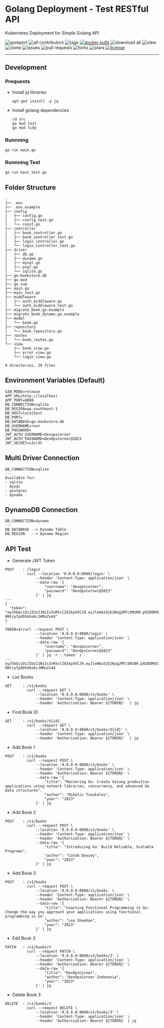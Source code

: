 # Golang Deployment - Test RESTful API

Kubernetes Deployment for Simple Golang API

![goreport](https://goreportcard.com/badge/github.com/devopscorner/golang-deployment/src)
![all contributors](https://img.shields.io/github/contributors/devopscorner/golang-deployment)
![tags](https://img.shields.io/github/v/tag/devopscorner/golang-deployment?sort=semver)
[![docker pulls](https://img.shields.io/docker/pulls/devopscorner/bookstore.svg)](https://hub.docker.com/r/devopscorner/bookstore/)
![download all](https://img.shields.io/github/downloads/devopscorner/golang-deployment/total.svg)
![view](https://views.whatilearened.today/views/github/devopscorner/golang-deployment.svg)
![clone](https://img.shields.io/badge/dynamic/json?color=success&label=clone&query=count&url=https://github.com/devopscorner/golang-deployment/blob/master/clone.json?raw=True&logo=github)
![issues](https://img.shields.io/github/issues/devopscorner/golang-deployment)
![pull requests](https://img.shields.io/github/issues-pr/devopscorner/golang-deployment)
![forks](https://img.shields.io/github/forks/devopscorner/golang-deployment)
![stars](https://img.shields.io/github/stars/devopscorner/golang-deployment)
[![license](https://img.shields.io/github/license/devopscorner/golang-deployment)](https://img.shields.io/github/license/devopscorner/golang-deployment)

---

## Development

### Prequests

- Install jq libraries

  ```
  apt-get install -y jq
  ```

- Install golang dependencies

  ```
  cd src
  go mod init
  go mod tidy
  ```

### Runnning

```
go run main.go
```

### Runnning Test

```
go run main_test.go
```

## Folder Structure

```
.
├── .env
├── .env.example
├── config
│   ├── config.go
│   ├── config_test.go
│   └── const.go
├── controller
│   ├── book_controller.go
│   ├── book_controller_test.go
│   ├── login_controller.go
│   └── login_controller_test.go
├── driver
│   ├── db.go
│   ├── dynamo.go
│   ├── mysql.go
│   ├── psql.go
│   └── sqlite.go
├── go-bookstore.db
├── go.mod
├── go.sum
├── main.go
├── main_test.go
├── middleware
│   ├── auth_middleware.go
│   └── auth_middleware_test.go
├── migrate_book.go.example
├── migrate_book_dynamo.go.example
├── model
│   └── book.go
├── repository
│   └── book_repository.go
├── routes
│   └── book_routes.go
└── view
    ├── book_view.go
    ├── error_view.go
    └── login_view.go

9 directories, 29 files
```

## Environment Variables (Default)

```
GIN_MODE=release
APP_URL=http://localhost
APP_PORT=8080
DB_CONNECTION=sqlite
DB_REGION=ap-southeast-1
DB_HOST=localhost
DB_PORT=
DB_DATABASE=go-bookstore.db
DB_USERNAME=root
DB_PASSWORD=
JWT_AUTH_USERNAME=devopscorner
JWT_AUTH_PASSWORD=DevOpsCorner@2023
JWT_SECRET=s3cr3t
```

## Multi Driver Connection

```
DB_CONNECTION=sqlite
---
Available for:
- sqlite
- mysql
- postgres
- dynamo
```

## DynamoDB Connection

```
DB_CONNECTION=dynamo
---
DB_DATABASE --> Dynamo Table
DB_REGION   --> Dynamo Region
```

## API Test

- Generate JWT Token

```
POST    : /login
          curl --location '0.0.0.0:8080/login' \
              --header 'Content-Type: application/json' \
              --data-raw '{
                  "username": "devopscorner",
                  "password": "DevOpsCorner@2023"
              }' | jq
---
{
  "token": "eyJhbGciOiJIUzI1NiIsInR5cCI6IkpXVCJ9.eyJleHAiOjE2Nzg2MTc5MzN9.p92DDMXVJPA8VTRDzDb-0NtzyfpdOtm5o6cJHMuZv44"
}

TOKEN=$(curl --request POST \
              --location '0.0.0.0:8080/login' \
              --header 'Content-Type: application/json' \
              --data-raw '{
                  "username": "devopscorner",
                  "password": "DevOpsCorner@2023"
              }' | jq -r '.token' )
---
eyJhbGciOiJIUzI1NiIsInR5cCI6IkpXVCJ9.eyJleHAiOjE2Nzg2MTc5MzN9.p92DDMXVJPA8VTRDzDb-0NtzyfpdOtm5o6cJHMuZv44
```

- List Books

```
GET     : /v1/books
          curl --request GET \
              --location '0.0.0.0:8080/v1/books' \
              --header 'Content-Type: application/json' \
              --header 'Authorization: Bearer ${TOKEN}'  | jq
```

- Find Book ID

```
GET     : /v1/books/${id}
          curl --request GET \
              --location '0.0.0.0:8080/v1/books/${id}' \
              --header 'Content-Type: application/json' \
              --header 'Authorization: Bearer ${TOKEN}'  | jq
```

- Add Book 1

```
POST    : /v1/books
          curl --request POST \
              --location '0.0.0.0:8080/v1/books' \
              --header 'Content-Type: application/json' \
              --header 'Authorization: Bearer ${TOKEN}' \
              --data-raw '{
                  "title": "Mastering Go: Create Golang production applications using network libraries, concurrency, and advanced Go data structures",
                  "author": "Mihalis Tsoukalos",
                  "year": "2023"
              }' | jq
```

- Add Book 2

```
POST    : /v1/books
          curl --request POST \
              --location '0.0.0.0:8080/v1/books' \
              --header 'Content-Type: application/json' \
              --header 'Authorization: Bearer ${TOKEN}' \
              --data-raw '{
                  "title": "Introducing Go: Build Reliable, Scalable Programs",
                  "author": "Caleb Doxsey",
                  "year": "2023"
              }' | jq
```

- Add Book 3

```
POST    : /v1/books
          curl --request POST \
              --location '0.0.0.0:8080/v1/books' \
              --header 'Content-Type: application/json' \
              --header 'Authorization: Bearer ${TOKEN}' \
              --data-raw '{
                  "title": "Learning Functional Programming in Go: Change the way you approach your applications using functional programming in Go",
                  "author": "Lex Sheehan",
                  "year": "2023"
              }' | jq
```

- Edit Book 3

```
PATCH   : /v1/books/3
          curl --request PATCH \
              --location '0.0.0.0:8080/v1/books/3' \
              --header 'Content-Type: application/json' \
              --header 'Authorization: Bearer ${TOKEN}' \
              --data-raw '{
                  "title": "DevOpsCorner",
                  "author": "DevOpsCorner Indonesia",
                  "year": "2023"
              }' | jq
```

- Delete Book 3

```
DELETE  : /v1/books/3
          curl --request DELETE \
              --location '0.0.0.0:8080/v1/books/3' \
              --header 'Content-Type: application/json' \
              --header 'Authorization: Bearer ${TOKEN}' | jq
```
